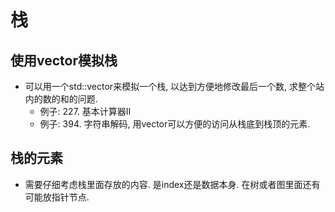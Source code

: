 # 栈
## 使用vector模拟栈
- 可以用一个std::vector来模拟一个栈, 以达到方便地修改最后一个数, 求整个站内的数的和的问题.
  - 例子: 227. 基本计算器II
  - 例子: 394. 字符串解码, 用vector可以方便的访问从栈底到栈顶的元素.
## 栈的元素
- 需要仔细考虑栈里面存放的内容. 是index还是数据本身. 在树或者图里面还有可能放指针节点.